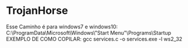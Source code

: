 # TrojanHorse

Esse Caminho é para windows7 e windows10: C:\\ProgramData\\Microsoft\\Windows\\\"Start Menu\"\\Programs\\Startup
EXEMPLO DE COMO COPILAR: gcc services.c -o services.exe -l ws2_32
